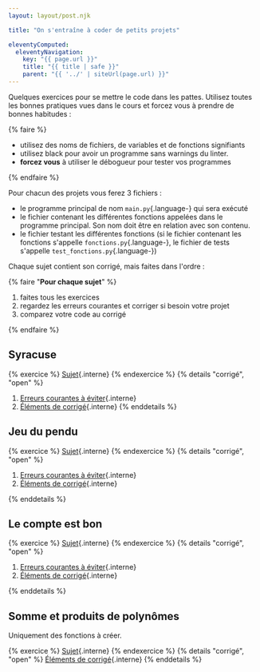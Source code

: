 ```yaml
---
layout: layout/post.njk

title: "On s'entraîne à coder de petits projets"

eleventyComputed:
  eleventyNavigation:
    key: "{{ page.url }}"
    title: "{{ title | safe }}"
    parent: "{{ '../' | siteUrl(page.url) }}"
---
```


Quelques exercices pour se mettre le code dans les pattes. Utilisez toutes les bonnes pratiques vues dans le cours et forcez vous à prendre de bonnes habitudes :

{% faire %}

- utilisez des noms de fichiers, de variables et de fonctions signifiants
- utilisez black pour avoir un programme sans warnings du linter.
- **forcez vous** à utiliser le débogueur pour tester vos programmes

{% endfaire %}

Pour chacun des projets vous ferez 3 fichiers :

- le programme principal de nom `main.py`{.language-} qui sera exécuté
- le fichier contenant les différentes fonctions appelées dans le programme principal. Son nom doit être en relation avec son contenu.
- le fichier testant les différentes fonctions (si le fichier contenant les fonctions s'appelle `fonctions.py`{.language-}, le fichier de tests s'appelle `test_fonctions.py`{.language-})

Chaque sujet contient son corrigé, mais faites dans l'ordre :

{% faire "**Pour chaque sujet**" %}

1. faites tous les exercices
2. regardez les erreurs courantes et corriger si besoin votre projet
3. comparez votre code au corrigé

{% endfaire %}

## <span id="syracuse"></span>Syracuse

{% exercice %}
[Sujet](./syracuse-sujet){.interne}
{% endexercice %}
{% details "corrigé", "open" %}

1. [Erreurs courantes à éviter](./syracuse-erreurs-courantes){.interne}
2. [Éléments de corrigé](./syracuse-corrigé){.interne}
{% enddetails %}

## <span id="pendu"></span>Jeu du pendu

{% exercice %}
[Sujet](./pendu-sujet){.interne}
{% endexercice %}
{% details "corrigé", "open" %}

1. [Erreurs courantes à éviter](./pendu-erreurs-courantes){.interne}
2. [Éléments de corrigé](./pendu-corrigé){.interne}

{% enddetails %}

## <span id="compte-caractere"></span>Le compte est bon

{% exercice %}
[Sujet](./compte-caractere-sujet){.interne}
{% endexercice %}
{% details "corrigé", "open" %}

1. [Erreurs courantes à éviter](./compte-caractere-erreurs-courantes){.interne}
2. [Éléments de corrigé](./compte-caractere-corrigé){.interne}

{% enddetails %}

## <span id="polynomes"></span>Somme et produits de polynômes

Uniquement des fonctions à créer.

{% exercice %}
[Sujet](./polynome-sujet){.interne}
{% endexercice %}
{% details "corrigé", "open" %}
[Éléments de corrigé](./syracuse-corrigé){.interne}
{% enddetails %}
